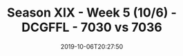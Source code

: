 ---
title: Season XIX - Week 5 (10/6) - DCGFFL - 7030 vs 7036
teams_score:
- team: 7030
  score: 32
- team: 7036
  score: 33
mvp: Adam, Antwon
game-ball: Tony, Brian
season: 19
week: 5
date: '2019-10-06T20:27:50'
pageid: season-xix-week-5-10-6-7030-vs-7036
---